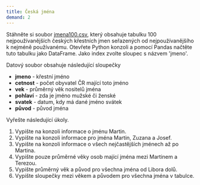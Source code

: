```yaml
---
title: Česká jména
demand: 2
---
```


Stáhněte si soubor [jmena100.csv](assets/jmena100.csv), který obsahuje tabulku 100 nejpoužívanějších českých křestních jmen seřazených od nejpoužívanějšího k nejméně používanému. Otevřete Python konzoli a pomocí Pandas načtěte tuto tabulku jako DataFrame. Jako index zvolte sloupec s názvem 'jmeno'.

Datový soubor obsahuje následující sloupečky

- **jmeno** \- křestní jméno
- **cetnost** \- počet obyvatel ČR mající toto jméno
- **vek** \- průměrný věk nositelů jména
- **pohlaví** \- zda je jméno mužské či ženské
- **svatek** \- datum, kdy má dané jméno svátek
- **původ** \- původ jména

Vyřešte následující úkoly.

1. Vypište na konzoli informace o jménu Martin.
1. Vypište na konzoli informace pro jména Martin, Zuzana a Josef.
1. Vypište na konzoli informace o všech nejčastějších jménech až po Martina.
1. Vypište pouze průměrné věky osob mající jména mezi Martinem a Terezou.
1. Vypište průměrný věk a původ pro všechna jména od Libora dolů.
1. Vypište sloupečky mezi věkem a původem pro všechna jména v tabulce.
